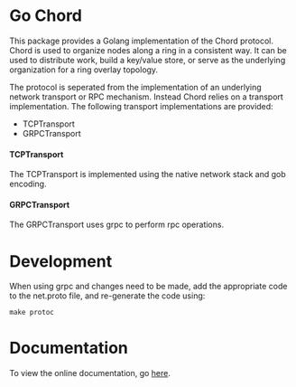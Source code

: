 # Go Chord
This package provides a Golang implementation of the Chord protocol.
Chord is used to organize nodes along a ring in a consistent way. It can be
used to distribute work, build a key/value store, or serve as the underlying
organization for a ring overlay topology.

The protocol is seperated from the implementation of an underlying network
transport or RPC mechanism. Instead Chord relies on a transport implementation.
The following transport implementations are provided:

- TCPTransport
- GRPCTransport

#### TCPTransport
The TCPTransport is implemented using the native network stack and gob encoding.

#### GRPCTransport
The GRPCTransport uses grpc to perform rpc operations.

# Development
When using grpc and changes need to be made, add the appropriate code to the net.proto file, 
and re-generate the code using:

	make protoc

# Documentation
To view the online documentation, go [here](http://godoc.org/github.com/euforia/go-chord).

